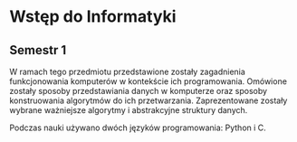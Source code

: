 # Wstęp do Informatyki
## Semestr 1
W ramach tego przedmiotu przedstawione zostały zagadnienia funkcjonowania komputerów w kontekście ich programowania.
Omówione zostały sposoby przedstawiania danych w komputerze oraz sposoby konstruowania algorytmów do ich przetwarzania.
Zaprezentowane zostały wybrane ważniejsze algorytmy i abstrakcyjne struktury danych.

Podczas nauki używano dwóch języków programowania: Python i C.
